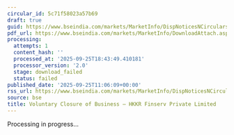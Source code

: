 ```yaml
---
circular_id: 5c71f58023a57b69
draft: true
guid: https://www.bseindia.com/markets/MarketInfo/DispNoticesNCirculars.aspx?Noticeid={625EAF25-022E-4B83-9C7F-CAF7BE9E3B87}&noticeno=20250925-14&dt=09/25/2025&icount=14&totcount=65&flag=0
pdf_url: https://www.bseindia.com/markets/MarketInfo/DownloadAttach.aspx?id=20250925-14&attachedId=
processing:
  attempts: 1
  content_hash: ''
  processed_at: '2025-09-25T18:43:49.410181'
  processor_version: '2.0'
  stage: download_failed
  status: failed
published_date: '2025-09-25T11:06:09+00:00'
rss_url: https://www.bseindia.com/markets/MarketInfo/DispNoticesNCirculars.aspx?Noticeid={625EAF25-022E-4B83-9C7F-CAF7BE9E3B87}&noticeno=20250925-14&dt=09/25/2025&icount=14&totcount=65&flag=0
source: bse
title: Voluntary Closure of Business – HKKR Finserv Private Limited
---
```


Processing in progress...